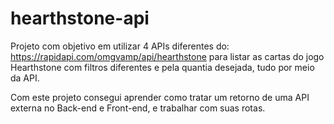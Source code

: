 # hearthstone-api

Projeto com objetivo em utilizar 4 APIs diferentes do: https://rapidapi.com/omgvamp/api/hearthstone para listar as cartas do jogo Hearthstone
com filtros diferentes e pela quantia desejada, tudo por meio da API.

Com este projeto consegui aprender como tratar um retorno de uma API externa no Back-end e Front-end, e trabalhar com suas rotas.
